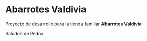 # **Abarrotes Valdivia**
Proyecto de desarrollo para la tienda familiar **Abarrotes Valdivia**


Saludos de Pedro